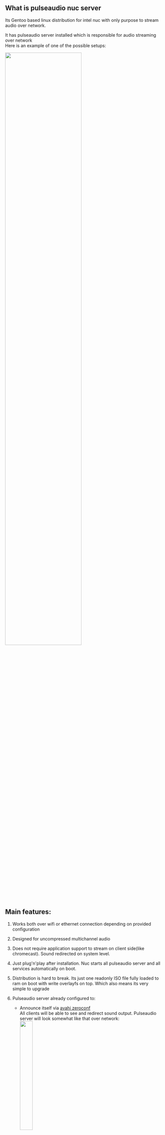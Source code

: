 ## What is pulseaudio nuc server
Its Gentoo based linux distribution for intel nuc with only purpose to stream audio over network.

It has pulseaudio server installed which is responsible for audio streaming over network\
Here is an example of one of the possible setups:

<img src="https://github.com/danilovsergei/pulseaudio_nuc_server/blob/master/wiki/images/pulseaudio-server.png" width="70%" height="70%">

## Main features:
1. Works both over wifi or ethernet connection depending on provided configuration
2. Designed for uncompressed multichannel audio
3. Does not require application support to stream on client side(like chromecast). Sound redirected on system level.
4. Just plug'n'play after installation. Nuc starts all pulseaudio server and all services automatically on boot.
5. Distribution is hard to break. Its just one readonly ISO file fully loaded to ram on boot with write overlayfs on top.
   Which also means its very simple to upgrade

5. Pulseaudio server already configured to:
   - Announce itself via [avahi zeroconf](https://www.freedesktop.org/wiki/Software/PulseAudio/Documentation/User/Network/#index1h1)\
     All clients will be able to see and redirect sound output. Pulseaudio server will look somewhat like that over network:\
     <img src="https://github.com/danilovsergei/pulseaudio_nuc_server/blob/master/wiki/images/avahi_clients.png" width="30%" height="30%">
   - Default output through 5.1 hdmi on nuc. Assumption is nuc connected to some multichannel receiver as shown on the diagram.
   
## Motivation to create
As mentioned in the features I needed to play uncompressed multichannel audio from my laptop.\
And only hdmi port which can do it already occupied by monitor.
Solution is to use dedicated Intel nuc which is cheap enough to serve as audio card over network.

Besides that given setup adds more features like streaming over wifi and from other devices.

Intel nuc choosen due to
* perfect linux kernel 5.1 audio support for i915 kernel driver. Many arm chips are bad with 5.1 
* no need to cross compile for arm. I just build regular x86 64bit image.
* just powerful and fun to use device :)

## Downloads
Checkout [Releases page](https://github.com/danilovsergei/pulseaudio_nuc_server/releases)

## How to install
Checkout [How to install to USB flash](https://github.com/danilovsergei/pulseaudio_nuc_server/wiki/How-to-install-to-USB-flash) wiki page
